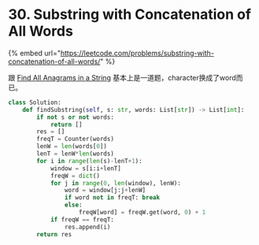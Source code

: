 # 30. Substring with Concatenation of All Words

{% embed url="https://leetcode.com/problems/substring-with-concatenation-of-all-words/" %}

跟 [Find All Anagrams in a String](https://leetcode.com/problems/find-all-anagrams-in-a-string/) 基本上是一道题，character换成了word而已。

```python
class Solution:
    def findSubstring(self, s: str, words: List[str]) -> List[int]:
        if not s or not words:
            return []
        res = []
        freqT = Counter(words)
        lenW = len(words[0])
        lenT = lenW*len(words)
        for i in range(len(s)-lenT+1):
            window = s[i:i+lenT]
            freqW = dict()
            for j in range(0, len(window), lenW):
                word = window[j:j+lenW]
                if word not in freqT: break
                else:
                    freqW[word] = freqW.get(word, 0) + 1
            if freqW == freqT:
                res.append(i)
        return res
```

